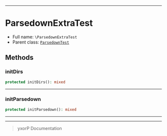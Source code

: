 ***

# ParsedownExtraTest





* Full name: `\ParsedownExtraTest`
* Parent class: [`ParsedownTest`](./ParsedownTest.md)




## Methods


### initDirs



```php
protected initDirs(): mixed
```











***

### initParsedown



```php
protected initParsedown(): mixed
```











***


***
> yxorP Documentation

